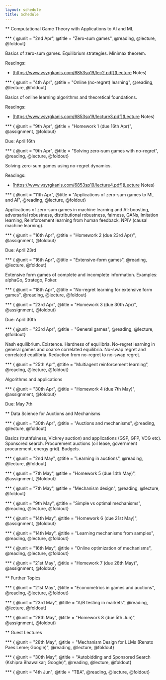 ```yaml
---
layout: schedule
title: Schedule
---
```

 
<!--- 
New sections start with 2 stars:  ** Section Title
New units start with 3 stars:     *** {Unit Metadata}
-----------------------------start example
** Section-I
*** { @unit = "15th Nov", @title = "Course Overview", @reading, @lecture, @assignment, @foldout }
-----------------------------end example
Unit Metadata is comprised of:
@unit - date or number
@title - unit name
@reading - turn on reading icon
@assignment - turn on lecture icon
@lecture - turn on lecture icon
@foldout - activate unit content (allow foldout)
-->



** Computational Game Theory with Applications to AI and ML

*** { @unit = "2nd Apr", @title = "Zero-sum games", @reading, @lecture, @foldout}

Basics of zero-sum games. Equilibrium strategies. Minimax theorem.

Readings:
- [https://www.vsyrgkanis.com/6853sp19/lec2.pdf](Lecture Notes)

*** { @unit = "4th Apr", @title = "Online (no-regret) learning", @reading, @lecture, @foldout}

Basics of online learning algorithms and theoretical foundations.

Readings:
- [https://www.vsyrgkanis.com/6853sp19/lecture3.pdf](Lecture Notes)

*** { @unit = "9th Apr", @title = "Homework 1 (due 16th Apr)", @assignment, @foldout}

Due: April 16th

*** { @unit = "9th Apr", @title = "Solving zero-sum games with no-regret", @reading, @lecture, @foldout}

Solving zero-sum games using no-regret dynamics. 

Readings:
- [https://www.vsyrgkanis.com/6853sp19/lecture4.pdf](Lecture Notes)


*** { @unit = "11th Apr", @title = "Applications of zero-sum games to ML and AI", @reading, @lecture, @foldout}

Applications of zero-sum games in machine learning and AI: boosting, adversarial robustness, distributional robustness, fairness, GANs, Imitation learning, Reinforcement learning from human feedback, NPIV (causal machine learning).

*** { @unit = "16th Apr", @title = "Homework 2 (due 23rd Apr)", @assignment, @foldout}

Due: April 23rd

*** { @unit = "16th Apr", @title = "Extensive-form games", @reading, @lecture, @foldout}

Extensive form games of complete and incomplete information. Examples: alphaGo, Stratego, Poker.

*** { @unit = "18th Apr", @title = "No-regret learning for extensive form games", @reading, @lecture, @foldout}


*** { @unit = "23rd Apr", @title = "Homework 3 (due 30th Apr)", @assignment, @foldout}

Due: April 30th

*** { @unit = "23rd Apr", @title = "General games", @reading, @lecture, @foldout}

Nash equilibrium. Existence. Hardness of equilibria. No-regret learning in general games and coarse correlated equilibria. No-swap regret and correlated equilibria. Reduction from no-regret to no-swap regret.

*** { @unit = "25th Apr", @title = "Multiagent reinforcement learning", @reading, @lecture, @foldout}

Algorithms and applications

*** { @unit = "30th Apr", @title = "Homework 4 (due 7th May)", @assignment, @foldout}

Due: May 7th

** Data Science for Auctions and Mechanisms

*** { @unit = "30th Apr", @title = "Auctions and mechanisms", @reading, @lecture, @foldout}

Basics (truthfulness, Vickrey auction) and applications (GSP, GFP, VCG etc). Sponsored search. Procurement auctions (oil lease, government procurement, energy grid). Budgets.

*** { @unit = "2nd May", @title = "Learning in auctions", @reading, @lecture, @foldout}

*** { @unit = "7th May", @title = "Homework 5 (due 14th May)", @assignment, @foldout}

*** { @unit = "7th May", @title = "Mechanism design", @reading, @lecture, @foldout}

*** { @unit = "9th May", @title = "Simple vs optimal mechanisms", @reading, @lecture, @foldout}

*** { @unit = "14th May", @title = "Homework 6 (due 21st May)", @assignment, @foldout}

*** { @unit = "14th May", @title = "Learning mechanisms from samples", @reading, @lecture, @foldout}

*** { @unit = "16th May", @title = "Online optimization of mechanisms", @reading, @lecture, @foldout}

*** { @unit = "21st May", @title = "Homework 7 (due 28th May)", @assignment, @foldout}

** Further Topics

*** { @unit = "21st May", @title = "Econometrics in games and auctions", @reading, @lecture, @foldout}

*** { @unit = "23rd May", @title = "A/B testing in markets", @reading, @lecture, @foldout}

*** { @unit = "28th May", @title = "Homework 8 (due 5th Jun)", @assignment, @foldout}

** Guest Lectures

*** { @unit = "28th May", @title = "Mechanism Design for LLMs (Renato Paes Leme; Google)", @reading, @lecture, @foldout}

*** { @unit = "30th May", @title = "Autobidding and Sponsored Search (Kshipra Bhawalkar; Google)", @reading, @lecture, @foldout}

*** { @unit = "4th Jun", @title = "TBA", @reading, @lecture, @foldout}




